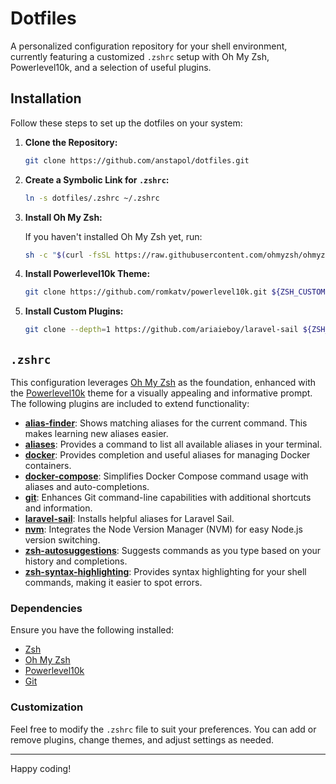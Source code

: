 # Dotfiles

A personalized configuration repository for your shell environment, currently featuring a customized `.zshrc` setup with Oh My Zsh, Powerlevel10k, and a selection of useful plugins.

## Installation

Follow these steps to set up the dotfiles on your system:

1. **Clone the Repository:**

   ```sh
   git clone https://github.com/anstapol/dotfiles.git
   ```

2. **Create a Symbolic Link for `.zshrc`:**

   ```sh
   ln -s dotfiles/.zshrc ~/.zshrc
   ```

3. **Install Oh My Zsh:**

   If you haven't installed Oh My Zsh yet, run:

   ```sh
   sh -c "$(curl -fsSL https://raw.githubusercontent.com/ohmyzsh/ohmyzsh/master/tools/install.sh)"
   ```

4. **Install Powerlevel10k Theme:**

   ```sh
   git clone https://github.com/romkatv/powerlevel10k.git ${ZSH_CUSTOM:-$HOME/.oh-my-zsh/custom}/themes/powerlevel10k
   ```

5. **Install Custom Plugins:**
   ```sh
   git clone --depth=1 https://github.com/ariaieboy/laravel-sail ${ZSH_CUSTOM:-~/.oh-my-zsh/custom}/plugins/laravel-sail
   ```

## `.zshrc`

This configuration leverages [Oh My Zsh](https://ohmyz.sh/) as the foundation, enhanced with the [Powerlevel10k](https://github.com/romkatv/powerlevel10k) theme for a visually appealing and informative prompt. The following plugins are included to extend functionality:

- [**alias-finder**](https://github.com/ohmyzsh/ohmyzsh/tree/master/plugins/alias-finder): Shows matching aliases for the current command. This makes learning new aliases easier.
- [**aliases**](https://github.com/ohmyzsh/ohmyzsh/tree/master/plugins/aliases): Provides a command to list all available aliases in your terminal.
- [**docker**](https://github.com/ohmyzsh/ohmyzsh/tree/master/plugins/docker): Provides completion and useful aliases for managing Docker containers.
- [**docker-compose**](https://github.com/ohmyzsh/ohmyzsh/tree/master/plugins/docker-compose): Simplifies Docker Compose command usage with aliases and auto-completions.
- [**git**](https://github.com/ohmyzsh/ohmyzsh/tree/master/plugins/git): Enhances Git command-line capabilities with additional shortcuts and information.
- [**laravel-sail**](https://github.com/ariaieboy/laravel-sail): Installs helpful aliases for Laravel Sail.
- [**nvm**](https://github.com/ohmyzsh/ohmyzsh/tree/master/plugins/nvm): Integrates the Node Version Manager (NVM) for easy Node.js version switching.
- [**zsh-autosuggestions**](https://github.com/ohmyzsh/ohmyzsh/tree/master/plugins/zsh-autosuggestions): Suggests commands as you type based on your history and completions.
- [**zsh-syntax-highlighting**](https://github.com/ohmyzsh/ohmyzsh/tree/master/plugins/zsh-syntax-highlighting): Provides syntax highlighting for your shell commands, making it easier to spot errors.

### Dependencies

Ensure you have the following installed:

- [Zsh](https://www.zsh.org/)
- [Oh My Zsh](https://ohmyz.sh/)
- [Powerlevel10k](https://github.com/romkatv/powerlevel10k)
- [Git](https://git-scm.com/)

### Customization

Feel free to modify the `.zshrc` file to suit your preferences. You can add or remove plugins, change themes, and adjust settings as needed.

---

Happy coding!
